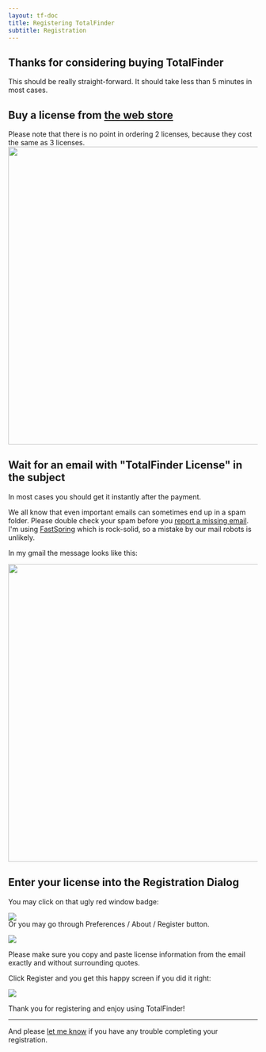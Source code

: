 ```yaml
---
layout: tf-doc
title: Registering TotalFinder
subtitle: Registration
---
```


## Thanks for considering buying TotalFinder

This should be really straight-forward. It should take less than 5 minutes in most cases.

## Buy a license from [the web store](https://sites.fastspring.com/binaryage/instant/totalfinder)

<div class="note">Please note that there is no point in ordering 2 licenses, because they cost the same as 3 licenses.</div>

<img src="/images/web-store.png" style="width: 600px">

## Wait for an email with "TotalFinder License" in the subject

In most cases you should get it instantly after the payment.

We all know that even important emails can sometimes end up in a spam folder. Please double check your spam before you [report a missing email](mailto:antonin@binaryage.com). I'm using [FastSpring](http://fastspring.com) which is rock-solid, so a mistake by our mail robots is unlikely.

In my gmail the message looks like this:

<img src="/images/totalfinder-license-email.png" style="width: 600px">

<a name="dialog"></a>
## Enter your license into the Registration Dialog

You may click on that ugly red window badge:

<img src="/images/unregistered.png" class="doc-inline-image" style="left: 0px; margin-bottom: -20px">

Or you may go through Preferences / About / Register button.

<img src="/images/totalfinder-registration.png"><br>

Please make sure you copy and paste license information from the email exactly and without surrounding quotes. 

Click Register and you get this happy screen if you did it right:

<img src="/images/totalfinder-good-license.png">

Thank you for registering and enjoy using TotalFinder! 

---

And please [let me know](mailto:support@binaryage.com) if you have any trouble completing your registration.